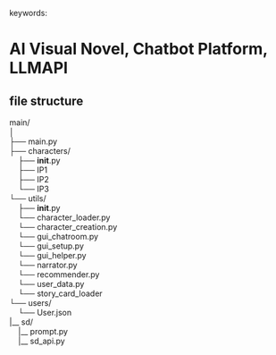 keywords:  
#  AI Visual Novel, Chatbot Platform, LLMAPI  

## file structure  
main/  
│  
├── main.py  
├── characters/  
&nbsp;&nbsp;&nbsp;&nbsp;├── __init__.py  
&nbsp;&nbsp;&nbsp;&nbsp;├── IP1  
&nbsp;&nbsp;&nbsp;&nbsp;├── IP2  
&nbsp;&nbsp;&nbsp;&nbsp;└── IP3  
└── utils/  
&nbsp;&nbsp;&nbsp;&nbsp;├── __init__.py  
&nbsp;&nbsp;&nbsp;&nbsp;└── character_loader.py  
&nbsp;&nbsp;&nbsp;&nbsp;└── character_creation.py  
&nbsp;&nbsp;&nbsp;&nbsp;└── gui_chatroom.py  
&nbsp;&nbsp;&nbsp;&nbsp;└── gui_setup.py  
&nbsp;&nbsp;&nbsp;&nbsp;└── gui_helper.py  
&nbsp;&nbsp;&nbsp;&nbsp;└── narrator.py  
&nbsp;&nbsp;&nbsp;&nbsp;└── recommender.py  
&nbsp;&nbsp;&nbsp;&nbsp;└── user_data.py  
&nbsp;&nbsp;&nbsp;&nbsp;└── story_card_loader  
└── users/  
&nbsp;&nbsp;&nbsp;&nbsp;└── User.json  
|__ sd/  
&nbsp;&nbsp;&nbsp;&nbsp;|__ prompt.py  
&nbsp;&nbsp;&nbsp;&nbsp;|__ sd_api.py  

